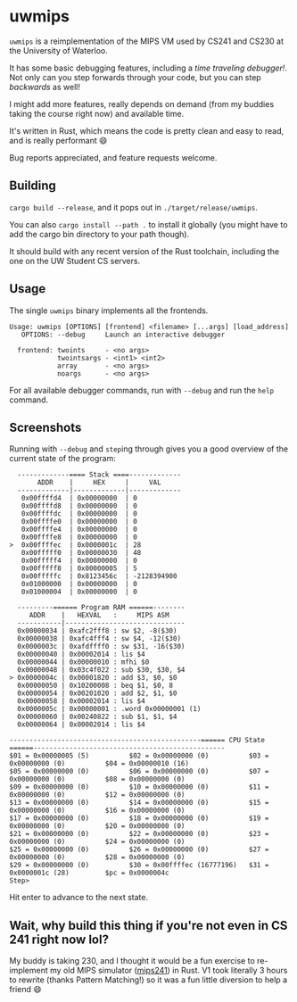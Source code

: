 # uwmips

`uwmips` is a reimplementation of the MIPS VM used by CS241 and CS230 at the University of Waterloo.

It has some basic debugging features, including a _time traveling debugger!_. Not only can you step forwards through your code, but you can step _backwards_ as well!

I might add more features, really depends on demand (from my buddies taking the course right now) and available time.

It's written in Rust, which means the code is pretty clean and easy to read, and is really performant :smile:

Bug reports appreciated, and feature requests welcome.

## Building

`cargo build --release`, and it pops out in `./target/release/uwmips`.

You can also `cargo install --path .` to install it globally (you might have to add the cargo bin directory to your path though).

It should build with any recent version of the Rust toolchain, including the one on the UW Student CS servers.

## Usage

The single `uwmips` binary implements all the frontends.

```
Usage: uwmips [OPTIONS] [frontend] <filename> [...args] [load_address]
   OPTIONS: --debug     Launch an interactive debugger

  frontend: twoints     - <no args>
            twointsargs - <int1> <int2>
            array       - <no args>
            noargs      - <no args>
```

For all available debugger commands, run with `--debug` and run the `help` command.

## Screenshots

Running with `--debug` and `step`ing through gives you a good overview of the current state of the program:

```
  -------------==== Stack ====-------------
       ADDR    |     HEX     |     VAL
  -------------|-------------|-------------
   0x00ffffd4  | 0x00000000  | 0
   0x00ffffd8  | 0x00000000  | 0
   0x00ffffdc  | 0x00000000  | 0
   0x00ffffe0  | 0x00000000  | 0
   0x00ffffe4  | 0x00000000  | 0
   0x00ffffe8  | 0x00000000  | 0
>  0x00ffffec  | 0x0000001c  | 28
   0x00fffff0  | 0x00000030  | 48
   0x00fffff4  | 0x00000000  | 0
   0x00fffff8  | 0x00000005  | 5
   0x00fffffc  | 0x8123456c  | -2128394900
   0x01000000  | 0x00000000  | 0
   0x01000004  | 0x00000000  | 0

  ---------====== Program RAM ======--------
     ADDR    |   HEXVAL   :     MIPS ASM
  -----------|------------------------------
  0x00000034 | 0xafc2fff8 : sw $2, -8($30)
  0x00000038 | 0xafc4fff4 : sw $4, -12($30)
  0x0000003c | 0xafdffff0 : sw $31, -16($30)
  0x00000040 | 0x00002014 : lis $4
  0x00000044 | 0x00000010 : mfhi $0
  0x00000048 | 0x03c4f022 : sub $30, $30, $4
> 0x0000004c | 0x00001820 : add $3, $0, $0
  0x00000050 | 0x10200008 : beq $1, $0, 8
  0x00000054 | 0x00201020 : add $2, $1, $0
  0x00000058 | 0x00002014 : lis $4
  0x0000005c | 0x00000001 : .word 0x00000001 (1)
  0x00000060 | 0x00240822 : sub $1, $1, $4
  0x00000064 | 0x00002014 : lis $4

------------------------------------------------====== CPU State ======------------------------------------------------
$01 = 0x00000005 (5)          $02 = 0x00000000 (0)          $03 = 0x00000000 (0)          $04 = 0x00000010 (16)
$05 = 0x00000000 (0)          $06 = 0x00000000 (0)          $07 = 0x00000000 (0)          $08 = 0x00000000 (0)
$09 = 0x00000000 (0)          $10 = 0x00000000 (0)          $11 = 0x00000000 (0)          $12 = 0x00000000 (0)
$13 = 0x00000000 (0)          $14 = 0x00000000 (0)          $15 = 0x00000000 (0)          $16 = 0x00000000 (0)
$17 = 0x00000000 (0)          $18 = 0x00000000 (0)          $19 = 0x00000000 (0)          $20 = 0x00000000 (0)
$21 = 0x00000000 (0)          $22 = 0x00000000 (0)          $23 = 0x00000000 (0)          $24 = 0x00000000 (0)
$25 = 0x00000000 (0)          $26 = 0x00000000 (0)          $27 = 0x00000000 (0)          $28 = 0x00000000 (0)
$29 = 0x00000000 (0)          $30 = 0x00ffffec (16777196)   $31 = 0x0000001c (28)         $pc = 0x0000004c
Step>
```

Hit enter to advance to the next state.

## Wait, why build this thing if you're not even in CS 241 right now lol?

My buddy is taking 230, and I thought it would be a fun exercise to re-implement my old MIPS simulator ([mips241](https://github.com/daniel5151/mips241)) in Rust. V1 took literally 3 hours to rewrite (thanks Pattern Matching!) so it was a fun little diversion to help a friend :smile:
